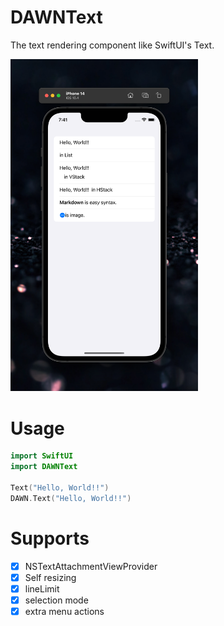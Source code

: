 
# DAWNText

The text rendering component like SwiftUI's Text.

<img src="https://github.com/noppefoxwolf/DAWNText/blob/main/.github/Screenshot1.png" width="300">

# Usage

```swift
import SwiftUI
import DAWNText

Text("Hello, World!!")
DAWN.Text("Hello, World!!")
```

# Supports

- [x] NSTextAttachmentViewProvider
- [x] Self resizing
- [x] lineLimit
- [x] selection mode
- [x] extra menu actions
